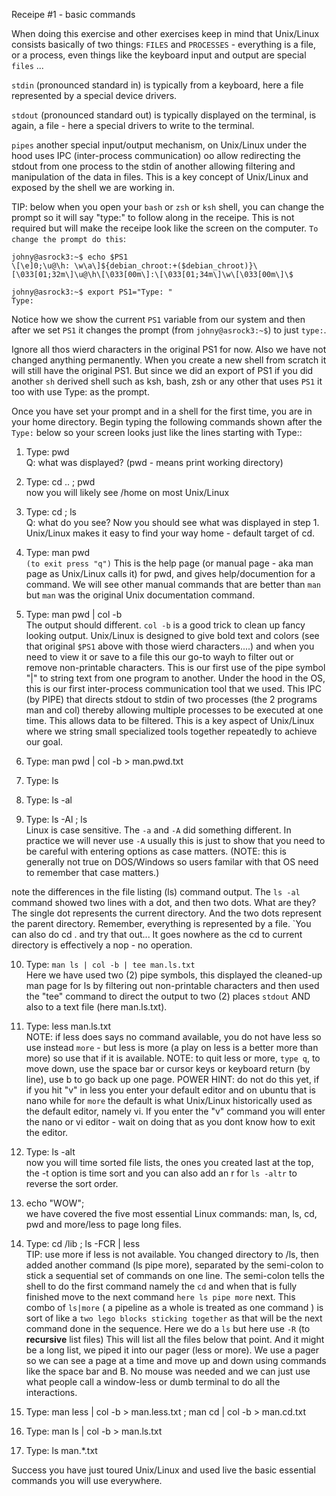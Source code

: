 Receipe #1 - basic commands

When doing this exercise and other exercises keep in mind that Unix/Linux consists
basically of two things:
`FILES` and `PROCESSES` - everything is a file, or a process, even things like
the keyboard input and output are special `files` ...

`stdin` (pronounced standard in) is typically from a keyboard, here a file represented
by a special device drivers.

`stdout` (pronounced standard out) is typically displayed on the terminal, is again, a file - here
a special drivers to write to the terminal.

`pipes` another special input/output mechanism, on Unix/Linux under the hood uses IPC (inter-process communication)
oo allow redirecting the stdout from one process to the stdin of another allowing filtering and manipulation of the data
in files.  This is a key concept of Unix/Linux and exposed by the shell we are working in.

TIP:  below when you open your `bash` or `zsh` or `ksh` shell, you can change the prompt so it will say "type:" to follow
along in the receipe.  This is not required but will make the receipe look like the screen on the computer.
`To change the prompt do this`:

```
johny@asrock3:~$ echo $PS1
\[\e]0;\u@\h: \w\a\]${debian_chroot:+($debian_chroot)}\[\033[01;32m\]\u@\h\[\033[00m\]:\[\033[01;34m\]\w\[\033[00m\]\$

johny@asrock3:~$ export PS1="Type: "
Type: 
```

Notice how we show the current `PS1` variable from our system and then after we set `PS1` it changes the prompt (from `johny@asrock3:~$`) to just `type:`.

Ignore all thos wierd characters in the original PS1 for now.  Also we have not changed anything permanently. When you create a new
shell from scratch it will still have the original PS1.   But since we did an export of PS1 if you did another `sh` derived shell
such as ksh, bash, zsh  or any other that uses `PS1` it too with use Type: as the prompt.


Once you have set your prompt and in a shell for the first time, you are in your home directory.
Begin typing the following commands shown after the `Type:` below so your screen looks just like the lines starting with Type::
1) Type: pwd
</br>Q: what was displayed? (pwd - means print working directory)
2) Type: cd .. ; pwd
   </br>now you will likely see /home on most Unix/Linux
3) Type: cd ; ls
   </br>Q: what do you see? Now you should see what was displayed in step 1. Unix/Linux makes it easy to find your way home - default target of cd.
4) Type: man pwd
   </br>`(to exit press "q")` This is the help page (or manual page - aka man page as Unix/Linux calls it) for pwd, and gives help/documention for a command. We will see other manual commands that are better than `man` but `man` was the original Unix documentation command.
5) Type: man pwd | col -b
   </br>The output should different. `col -b` is a good trick to clean up fancy looking output.  Unix/Linux is designed
to give bold text and colors (see that original `$PS1` above with those wierd characters....) and when you need to view
it or save to a file this our go-to wayh to filter out or remove non-printable characters. This is our first use of the pipe
symbol "|" to string text from one program to another.  Under the hood in the OS, this is our first inter-process communication tool
that we used.  This IPC (by PIPE) that directs stdout to stdin of two processes (the 2 programs man and col) thereby
allowing multiple processes to be executed at one time. This allows data to be filtered.  This is a key
aspect of Unix/Linux where we string small specialized tools together repeatedly to achieve our goal.

6) Type: man pwd | col -b > man.pwd.txt
7) Type: ls
8) Type: ls -al
9) Type: ls -Al ;  ls
   </br>Linux is case sensitive.  The `-a` and `-A` did something different.  In practice we will never use `-A` usually
this is just to show that you need to be careful with entering options as case matters.  (NOTE: this is generally not
true on DOS/Windows so users familar with that OS need to remember that case matters.)

note the differences in the file listing (ls) command output.
The `ls -al` command showed two lines with a dot, and then two dots.
What are they? The single dot represents the current directory.
And the two dots represent the parent directory. Remember, everything is represented
by a file.  `You can also do  cd .  and try that out... It goes nowhere as the cd to current
directory is effectively a nop - no operation.

10) Type: `man ls | col -b | tee man.ls.txt`
    </br>Here we have used two (2) pipe symbols, this displayed the cleaned-up man page for ls
by filtering out non-printable characters and then used the "tee" command to direct the
output to two (2) places `stdout` AND also to a text file (here man.ls.txt).
11) Type: less man.ls.txt
    </br>NOTE: if less does says no command available, you do not have less so use instead `more` - but less is more (a play on less is a better more than more) so use that
if it is available.
NOTE: to quit less or more, `type q`, to move down, use the space bar or cursor keys or keyboard return (by line),
use b to go back up one page.
POWER HINT: do not do this yet, if if you hit "v" in less you enter your default editor and on ubuntu that is nano
while for `more` the default is what Unix/Linux historically used as the default editor, namely vi.
If you enter the "v" command you will enter the nano or vi editor - wait on doing that as you dont know how to exit the editor.

12) Type: ls -alt
    </br>now you will time sorted file lists, the ones you created last at the top, the -t option is time sort
and you can also add an r for `ls -altr` to reverse the sort order.

13) echo "WOW"; </br> we have covered the five most essential Linux commands: man, ls, cd, pwd and more/less to page long files.
14) Type: cd /lib ; ls -FCR | less
    </br>TIP: use more if less is not available.
You changed directory to /ls, then added another command (ls pipe more), separated by the
semi-colon to stick a sequential set of commands on one line. The semi-colon tells the shell to do the first command
namely the `cd` and when that is fully finished move to the next command `here ls pipe more` next.
This combo of `ls|more` ( a pipeline as a whole is treated as one command ) is sort of like a `two lego blocks sticking together` as that will be the next
command done in the sequence.  Here we do a `ls` but here use `-R` (to **recursive** list files)
This will list all the files below that point. And it might be a long list, we piped it into our pager (less or more).
We use a pager so we can see a page at a time and move up and
down using commands like the space bar and B. No mouse was needed and we can just use what people call a window-less or dumb terminal to do all the interactions.
15) Type: man less | col -b > man.less.txt ; man cd | col -b > man.cd.txt
16) Type: man ls | col -b > man.ls.txt
17) Type: ls man.*.txt

Success you have just toured Unix/Linux and used live the basic essential commands you will use everywhere.
